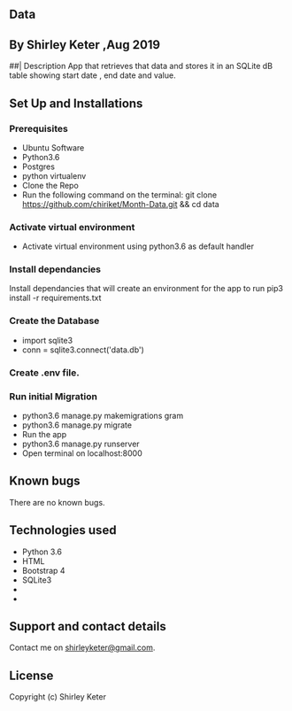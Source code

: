 ## Data

## By Shirley Keter ,Aug 2019

##| Description
App that retrieves that data and stores it in an SQLite dB table showing start date , end date and value.


## Set Up and Installations


### Prerequisites
* Ubuntu Software
* Python3.6
* Postgres
* python virtualenv
* Clone the Repo
* Run the following command on the terminal: git clone https://github.com/chiriket/Month-Data.git && cd data

### Activate virtual environment
* Activate virtual environment using python3.6 as default handler

### Install dependancies
Install dependancies that will create an environment for the app to run pip3 install -r requirements.txt

### Create the Database
* import sqlite3
* conn = sqlite3.connect('data.db') 

### Create .env file.

### Run initial Migration
* python3.6 manage.py makemigrations gram
* python3.6 manage.py migrate
* Run the app
* python3.6 manage.py runserver
* Open terminal on localhost:8000

## Known bugs
There are no known bugs.

## Technologies used
- Python 3.6
- HTML
- Bootstrap 4
- SQLite3
-
- 

## Support and contact details
Contact me on shirleyketer@gmail.com.

## License
Copyright (c) Shirley Keter
